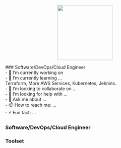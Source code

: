 

<p align='center'>
  <img src="https://github.com/tjprohammer/tjprohammer/assets/65262637/462c4596-668a-439c-9e6a-58829bdb00a5" width='175'>
</p>
### Software/DevOps/Cloud Engineer
<br />
- 🔭 I’m currently working on   <br />
- 🌱 I’m currently learning ...  <br />
  Terraform, More AWS Services, Kubernetes, Jeknins. <br />
- 👯 I’m looking to collaborate on ...  <br />
- 🤔 I’m looking for help with ...  <br />
- 💬 Ask me about ...  <br />
- 📫 How to reach me: ...  <br />
- ⚡ Fun fact: ...  <br />

### Software/DevOps/Cloud Engineer
### Toolset

